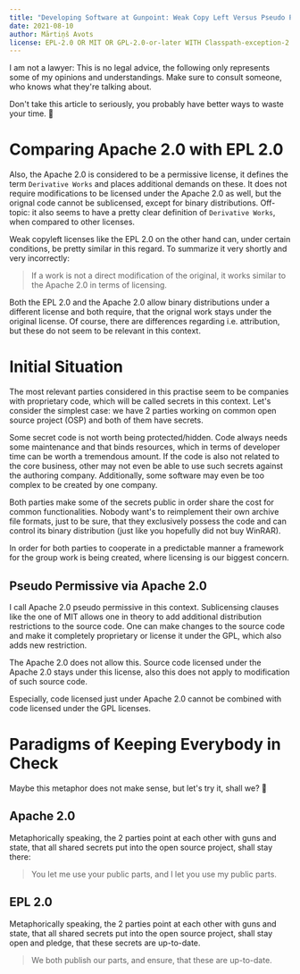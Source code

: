 ```yaml
---
title: "Developing Software at Gunpoint: Weak Copy Left Versus Pseudo Permissive"
date: 2021-08-10
author: Mārtiņš Avots
license: EPL-2.0 OR MIT OR GPL-2.0-or-later WITH Classpath-exception-2.0
---
```

I am not a lawyer: This is no legal advice,
the following only represents some of my opinions and understandings.
Make sure to consult someone, who knows what they're talking about.

Don't take this article to seriously,
you probably have better ways to waste your time. 🍺
# Comparing Apache 2.0 with EPL 2.0
Also, the Apache 2.0 is considered to be a permissive license,
it defines the term `Derivative Works` and places additional demands on these.
It does not require modifications to be licensed under the Apache 2.0 as well,
but the orignal code cannot be sublicensed, except for binary distributions.
Off-topic: it also seems to have a pretty clear definition of
`Derivative Works`, when compared to other licenses.

Weak copyleft licenses like the EPL 2.0 on the other hand can, under certain
conditions, be pretty similar in this regard.
To summarize it very shortly and very incorrectly:
> If a work is not a direct modification of the original, it works similar to
> the Apache 2.0 in terms of licensing.

Both the EPL 2.0 and the Apache 2.0 allow binary distributions under a different
license and both require, that the orignal work stays under the original
license.
Of course, there are differences regarding i.e. attribution,
but these do not seem to be relevant in this context.
# Initial Situation
The most relevant parties considered in this practise seem to be companies
with proprietary code, which will be called secrets in this context.
Let's consider the simplest case:
we have 2 parties working on common open source project (OSP) and both of them
have secrets.

Some secret code is not worth being protected/hidden.
Code always needs some maintenance and that binds resources, which in terms
of developer time can be worth a tremendous amount.
If the code is also not related to the core business, other may not even be able
to use such secrets against the authoring company.
Additionally, some software may even be too complex to be created by one
company.

Both parties make some of the secrets public in order share the cost for common
functionalities. Nobody want's to reimplement their own archive file formats,
just to be sure, that they exclusively possess the code and can control
its binary distribution (just like you hopefully did not buy WinRAR).

In order for both parties to cooperate in a predictable manner a framework
for the group work is being created, where licensing is our biggest concern.
## Pseudo Permissive via Apache 2.0
I call Apache 2.0 pseudo permissive in this context.
Sublicensing clauses like the one
of MIT allows one in theory to add additional distribution restrictions to the
source code. One can make changes to the source code and make it completely
proprietary or license it under the GPL, which also adds new restriction.

The Apache 2.0 does not allow this.
Source code licensed under the Apache 2.0 stays under this license,
also this does not apply to modification of such source code.

Especially, code licensed just under Apache 2.0 cannot be combined with code
licensed under the GPL licenses.
# Paradigms of Keeping Everybody in Check
Maybe this metaphor does not make sense, but let's try it, shall we? 🤪
## Apache 2.0
Metaphorically speaking, the 2 parties point at each other with guns and state,
that all shared secrets put into the open source project,
shall stay there:
> You let me use your public parts, and I let you use my public parts.
## EPL 2.0
Metaphorically speaking, the 2 parties point at each other with guns and state,
that all shared secrets put into the open source project,
shall stay open and pledge, that these secrets are up-to-date.
> We both publish our parts, and ensure, that these are up-to-date.